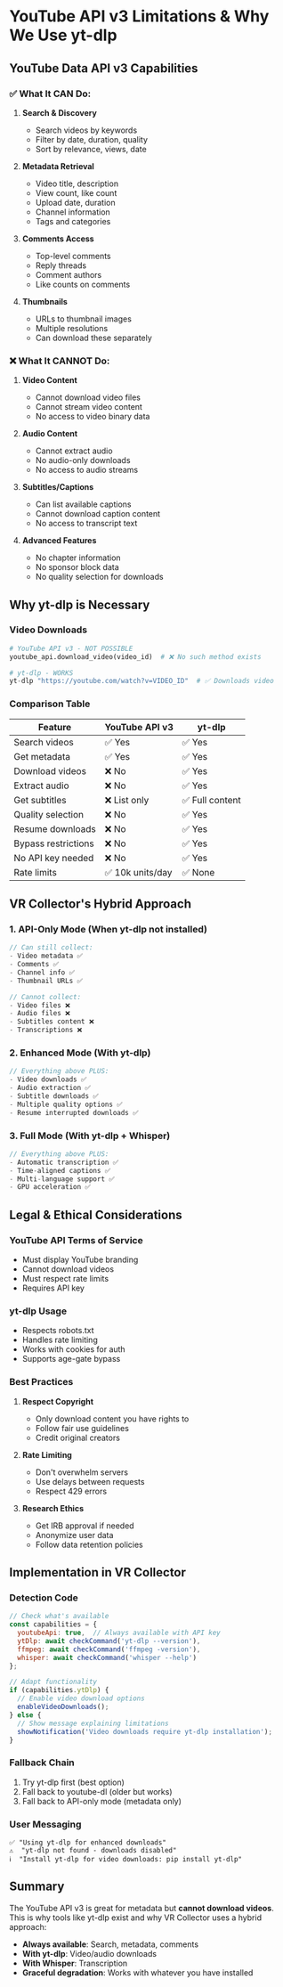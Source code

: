 # YouTube API v3 Limitations & Why We Use yt-dlp

## YouTube Data API v3 Capabilities

### ✅ What It CAN Do:
1. **Search & Discovery**
   - Search videos by keywords
   - Filter by date, duration, quality
   - Sort by relevance, views, date

2. **Metadata Retrieval**
   - Video title, description
   - View count, like count
   - Upload date, duration
   - Channel information
   - Tags and categories

3. **Comments Access**
   - Top-level comments
   - Reply threads
   - Comment authors
   - Like counts on comments

4. **Thumbnails**
   - URLs to thumbnail images
   - Multiple resolutions
   - Can download these separately

### ❌ What It CANNOT Do:
1. **Video Content**
   - Cannot download video files
   - Cannot stream video content
   - No access to video binary data

2. **Audio Content**
   - Cannot extract audio
   - No audio-only downloads
   - No access to audio streams

3. **Subtitles/Captions**
   - Can list available captions
   - Cannot download caption content
   - No access to transcript text

4. **Advanced Features**
   - No chapter information
   - No sponsor block data
   - No quality selection for downloads

## Why yt-dlp is Necessary

### Video Downloads
```python
# YouTube API v3 - NOT POSSIBLE
youtube_api.download_video(video_id)  # ❌ No such method exists

# yt-dlp - WORKS
yt-dlp "https://youtube.com/watch?v=VIDEO_ID"  # ✅ Downloads video
```

### Comparison Table

| Feature | YouTube API v3 | yt-dlp |
|---------|---------------|---------|
| Search videos | ✅ Yes | ✅ Yes |
| Get metadata | ✅ Yes | ✅ Yes |
| Download videos | ❌ No | ✅ Yes |
| Extract audio | ❌ No | ✅ Yes |
| Get subtitles | ❌ List only | ✅ Full content |
| Quality selection | ❌ No | ✅ Yes |
| Resume downloads | ❌ No | ✅ Yes |
| Bypass restrictions | ❌ No | ✅ Yes |
| No API key needed | ❌ No | ✅ Yes |
| Rate limits | ✅ 10k units/day | ✅ None |

## VR Collector's Hybrid Approach

### 1. **API-Only Mode** (When yt-dlp not installed)
```javascript
// Can still collect:
- Video metadata ✅
- Comments ✅
- Channel info ✅
- Thumbnail URLs ✅

// Cannot collect:
- Video files ❌
- Audio files ❌
- Subtitles content ❌
- Transcriptions ❌
```

### 2. **Enhanced Mode** (With yt-dlp)
```javascript
// Everything above PLUS:
- Video downloads ✅
- Audio extraction ✅
- Subtitle downloads ✅
- Multiple quality options ✅
- Resume interrupted downloads ✅
```

### 3. **Full Mode** (With yt-dlp + Whisper)
```javascript
// Everything above PLUS:
- Automatic transcription ✅
- Time-aligned captions ✅
- Multi-language support ✅
- GPU acceleration ✅
```

## Legal & Ethical Considerations

### YouTube API Terms of Service
- Must display YouTube branding
- Cannot download videos
- Must respect rate limits
- Requires API key

### yt-dlp Usage
- Respects robots.txt
- Handles rate limiting
- Works with cookies for auth
- Supports age-gate bypass

### Best Practices
1. **Respect Copyright**
   - Only download content you have rights to
   - Follow fair use guidelines
   - Credit original creators

2. **Rate Limiting**
   - Don't overwhelm servers
   - Use delays between requests
   - Respect 429 errors

3. **Research Ethics**
   - Get IRB approval if needed
   - Anonymize user data
   - Follow data retention policies

## Implementation in VR Collector

### Detection Code
```javascript
// Check what's available
const capabilities = {
  youtubeApi: true,  // Always available with API key
  ytDlp: await checkCommand('yt-dlp --version'),
  ffmpeg: await checkCommand('ffmpeg -version'),
  whisper: await checkCommand('whisper --help')
};

// Adapt functionality
if (capabilities.ytDlp) {
  // Enable video download options
  enableVideoDownloads();
} else {
  // Show message explaining limitations
  showNotification('Video downloads require yt-dlp installation');
}
```

### Fallback Chain
1. Try yt-dlp first (best option)
2. Fall back to youtube-dl (older but works)
3. Fall back to API-only mode (metadata only)

### User Messaging
```
✅ "Using yt-dlp for enhanced downloads"
⚠️  "yt-dlp not found - downloads disabled"
ℹ️  "Install yt-dlp for video downloads: pip install yt-dlp"
```

## Summary

The YouTube API v3 is great for metadata but **cannot download videos**. This is why tools like yt-dlp exist and why VR Collector uses a hybrid approach:

- **Always available**: Search, metadata, comments
- **With yt-dlp**: Video/audio downloads
- **With Whisper**: Transcription
- **Graceful degradation**: Works with whatever you have installed